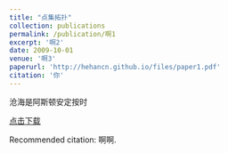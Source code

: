 ```yaml
---
title: "点集拓扑"
collection: publications
permalink: /publication/啊1
excerpt: '啊2'
date: 2009-10-01
venue: '啊3'
paperurl: 'http://hehancn.github.io/files/paper1.pdf'
citation: '你'
---
```

沧海是阿斯顿安定按时

[点击下载](http://hehancn.github.io/files/paper1.pdf)

Recommended citation: 啊啊.
